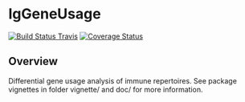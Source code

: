 
# IgGeneUsage


[![Build Status Travis](https://travis-ci.org/snaketron/IgGeneUsage.svg?branch=master)](https://travis-ci.org/snaketron/IgGeneUsage)
[![Coverage Status](https://codecov.io/github/snaketron/IgGeneUsage.svg?branch=master)](https://codecov.io/github/snaketron/IgGeneUsage?branch=master) 

## Overview
Differential gene usage analysis of immune repertoires. See package vignettes in folder vignette/ and doc/ for more information. 
